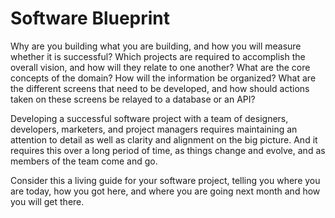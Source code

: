 # Software Blueprint

Why are you building what you are building, and how you will measure
whether it is successful?  Which projects are required to accomplish the
overall vision, and how will they relate to one another? What are the core
concepts of the domain? How will the information be organized? What are
the different screens that need to be developed, and how should actions
taken on these screens be relayed to a database or an API? 

Developing a successful software project with a team of designers,
developers, marketers, and project managers requires maintaining an attention to
detail as well as clarity and alignment on the big picture.  And it
requires this over a long period of time, as things change and evolve,
and as members of the team come and go.

Consider this a living guide for your software project, telling you where you are today, how you got here, and where you are going next month and how you will get there.
